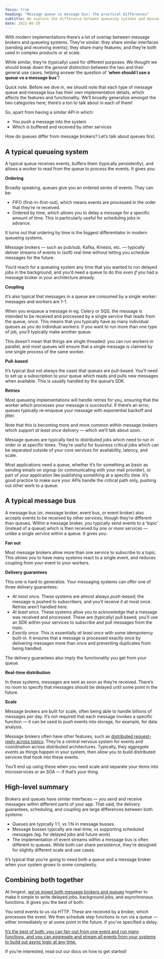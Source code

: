 ```yaml
---
focus: true
heading: "Message queue vs message bus: the practical differences"
subtitle: We explore the difference between queueing systems and message busses.  Hint: event streams aren't queues :)
date: 2022-06-28
---
```



With modern implementations there’s a lot of overlap between message brokers and queueing systems.  They’re similar:  they share similar interfaces (sending and receiving events);  they share many features;  and they’re both used in complex products or at scale.

While similar, they’re (typically) used for different purposes.  We thought we should break down the *general* distinction between the two and their general use cases, helping answer the question of ‘**when should I use a queue vs a message bus**’?

Quick note.  Before we dive in, we should note that each type of message queue and message bus has their own implementation details, which affects the features and functionality.  We’ll broadly generalize amongst the two categories here;  there’s a ton to talk about in each of them!

So, apart from having a similar API in which:

- You push a message into the system
- Which is buffered and received by other services

How do queues differ from message brokers?  Let’s talk about queues first.

## A typical queueing system

A typical queue receives events, buffers them (typically persistently), and allows a worker to read from the queue to process the events.  It gives you:

**Ordering**

Broadly speaking, queues give you an ordered series of events.  They can be:

- FIFO (first-in-first-out), which means events are processed in the order that they’re re received.
- Ordered by time, which allows you to delay a message for a specific amount of time.  This is particularly useful for scheduling jobs in advance.

It turns out that ordering by time is the biggest differentiator in modern queueing systems.

Message brokers — such as pub/sub, Kafka, Kinesis, etc. — typically deliver streams of events in (soft) real time without letting you schedule messages for the future.

You’d reach for a queueing system any time that you wanted to run delayed jobs in the background, and you’d need a queue to do this *even if* you had a message broker in your architecture already.

**Coupling**

It’s also typical that messages in a queue are consumed by a single worker:  messages and workers are 1-1.

When you enqueue a message in eg. Celery or SQS, the message is intended to be received and processed by a single service that reads from the queue, once.  This means that you typically have as many individual queues as you do individual workers:  if you want to run more than one type of job, you’ll typically make another queue.

This doesn’t mean that things are single threaded:  you can run workers in parallel, and most queues will ensure that a single message is claimed by one single process of the same worker.

**Pull-based**

It’s typical (but not always the case) that queues are pull-based.  You’ll need to set up a subscription to your queue which reads and pulls new messages when available.  This is usually handled by the queue’s SDK.

**Retries**

Most queueing implementations will handle retries for you, ensuring that the worker which processes your message is successful.  If there’s an error, queues typically re-enqueue your message with exponential backoff and jitter.

Note that this is becoming more and more common within message brokers which support *at least once* delivery — which we’ll talk about soon.

Message queues are typically tied to distributed jobs which need to run in order or at specific times.  They’re useful for business critical jobs which can be separated outside of your core services for availability, latency, and scale.

Most applications need a queue, whether it’s for something as basic as sending emails on signup (or communicating with your mail provider), or part of your application like publishing something at a specific time.  It’s good practice to make sure your APIs handle the critical path only, pushing out other work to a queue.

## A typical message bus

A message bus (or, message broker, event bus, or event broker) also accepts events to be received by other services, though they’re different than queues.  Within a message broker, you typically send events to a ‘topic’ (instead of a queue) which is then received by *one or more* services — unlike a single service within a queue.  It gives you:

**Fan out**

Most message brokers allow more than one service to subscribe to a topic.  This allows you to have many systems react to a single event, and reduces coupling from your event to your workers.

**Delivery guarantees**

This one is hard to generalize.  Your messaging systems can offer one of three delivery guarantees:

- *At most once.*  These systems are almost always *push-based;* the message is pushed to subscribers, and you’ll receive it at most once.  Retries aren’t handled here.
- *At least once*.  These systems allow you to acknowledge that a message was received and processed.  These are (typically) pull based;  you’ll use an SDK within your services to subscribe and pull messages from the topic.
- *Exactly once*.  This is essentially *at least once* with some idempotency built-in.  It ensures that a message is processed exactly once by delivering messages more than once and preventing duplicates from being handled.

The delivery guarantees also imply the functionality you get from your queue.  

**Real-time distribution**

In these systems, messages are sent as soon as they’re received.  There’s no room to specify that messages should be delayed until some point in the future.

**Scale**

Message brokers are built for scale, often being able to handle billions of messages per day.  It’s not required that each message invokes a specific function — it can be used to push events into storage, for example, for data analysis.

Message brokers often have other features, such as [distributed request-reply across topics](https://docs.nats.io/nats-concepts/core-nats/reqreply).  They’re a central nervous system for events and coordination across distributed architectures.  Typically, they *aggregate* *events* as things happen in your system, then allow you to build distributed services that hook into these events.

You’ll end up using these when you need scale and separate your items into microservices or an SOA — if that’s your thing.

## High-level summary

Brokers and queues have similar interfaces — you send and receive messages within different parts of your app.  That said, the delivery guarantees, scheduling, and coupling are large differences between both systems:

- Queues are typically 1:1, vs 1:N in message busses.
- Message busses typically are real-time, vs supporting scheduled messages (eg. for delayed jobs and future work)
- The implementation of event streams within a message bus is often different to queues.  While both can share persistence, they’re designed for slightly different scale and use cases.

It’s typical that you’re going to need both a queue and a message broker when your system grows to some complexity.

## Combining both together

At Inngest, [we’ve mixed both message brokers and queues](https://www.inngest.com/docs/high-level-architecture) together to make it simple to write delayed jobs, background jobs, and asynchronous functions.  It gives you the best of both:

You send events to us via HTTP.  These are received by a broker, which processes the event.  We then schedule step functions to run via a queue — either immediately or at some point in the future, if you’ve specified a delay.

[It’s the best of both:  you can fan-out from one event and run many functions, and you can aggregate and stream all events from your systems to build out async logic at any time.](https://www.inngest.com/docs/what-is-inngest)

If you’re interested, read out our docs on how to get started!
